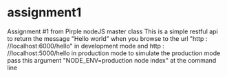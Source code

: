 # assignment1
Assignment #1 from Pirple nodeJS master class
This is a simple restful api to return the message "Hello world" when you browse to the url "http : //localhost:6000/hello"
in development mode and http : //localhost:5000/hello in production mode
to simulate the production mode pass this argument "NODE_ENV=production node index" at the command line
